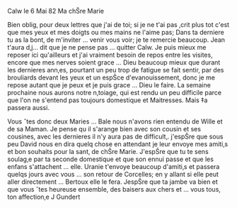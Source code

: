  Calw le 6 Mai 82
Ma chŠre Marie

Bien oblig‚ pour deux lettres que j'ai de toi; si je ne t'ai pas ‚crit plus tot c'est que mes yeux et mes doigts ou mes mains ne l'aime pas; Dans ta derniere tu as la bont‚ de m'inviter … venir vous voir; je te remercie beaucoup. Jean t'aura d‚j… dit que je ne pense pas … quitter Calw. Je puis mieux me reposer ici qu'ailleurs et j'ai vraiment besoin de repos entre les visites, encore que mes nerves soient grace … Dieu beaucoup mieux que durant les dernieres ann‚es, pourtant un peu trop de fatigue se fait sentir, par des brouliards devant les yeux et un espŠce d'evanouissement, donc je me repose autant que je peux et je puis grace … Dieu le faire. La semaine prochaine nous aurons notre n‚toiage, qui est rendu un peu difficile parce que l'on ne s'entend pas toujours domestique et Maitresses. Mais ‡a passera aussi.

Vous ˆtes donc deux Maries … Bale nous n'avons rien entendu de Wille et de sa Maman. Je pense qu il s'arange bien avec son cousin et ses cousines, avec les dernieres il n'y aura pas de difficult‚. j'espŠre que sous peu David nous en dira quelq chose en attendant je leur envoye mes amiti‚s et bon souhaits pour la sant‚ de chŠre Marie. J'espŠre que tu te sens soulag‚e par ta seconde domestique et que son ennui passe et que les enfans s'attachent … elle. Uranie t'envoye beaucoup d'amiti‚s et passera quelqs jours avec vous … son retour de Corcelles; en y allant si elle peut aller directement … Bertoux elle le fera. JespŠre que ta jambe va bien et que vous ˆtes heureuse ensemble, des baisers aux chers et … vous tous, ton affection‚e  J Gundert
